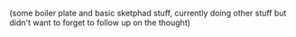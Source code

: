 (some boiler plate and basic sketphad stuff, currently doing other stuff but didn't want to forget to follow up on the thought)